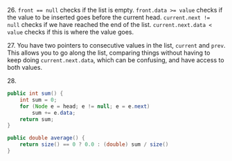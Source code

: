 26\. `front == null` checks if the list is empty. `front.data >= value` checks if the value to be inserted goes before the current head. `current.next != null` checks if we have reached the end of the list. `current.next.data < value` checks if this is where the value goes.

27\. You have two pointers to consecutive values in the list, `current` and `prev`. This allows you to go along the list, comparing things without having to keep doing `current.next.data`, which can be confusing, and have access to both values.

28\. 
```java
public int sum() {
    int sum = 0;
    for (Node e = head; e != null; e = e.next)
        sum += e.data;
    return sum;
}

public double average() {
    return size() == 0 ? 0.0 : (double) sum / size()
}
```